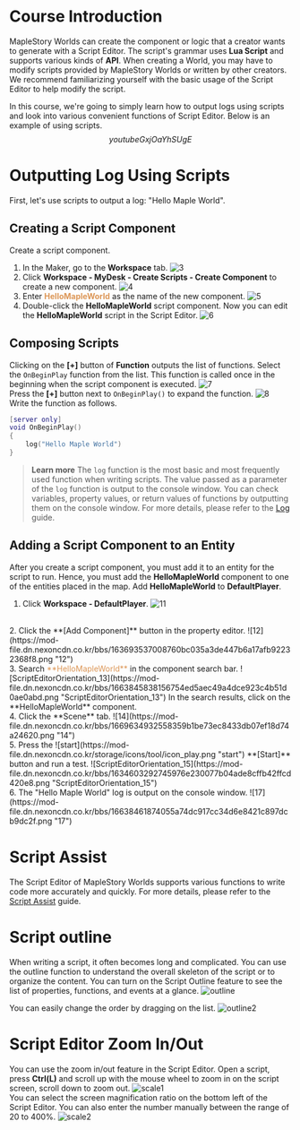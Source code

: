 # Course Introduction
MapleStory Worlds can create the component or logic that a creator wants to generate with a Script Editor. The script's grammar uses **Lua Script** and supports various kinds of **API**.
When creating a World, you may have to modify scripts provided by MapleStory Worlds or written by other creators. We recommend familiarizing yourself with the basic usage of the Script Editor to help modify the script.

In this course, we're going to simply learn how to output logs using scripts and look into various convenient functions of Script Editor. Below is an example of using scripts.
$$youtube
GxjOaYhSUgE
$$


# Outputting Log Using Scripts
First, let's use scripts to output a log: "Hello Maple World".

## Creating a Script Component
Create a script component.
1. In the Maker, go to the **Workspace** tab.
![3](https://mod-file.dn.nexoncdn.co.kr/bbs/165603680025521f2b8ff66cd4e838b0a5f5bf9899a0e.png "3")
2. Click **Workspace - MyDesk - Create Scripts - Create Component** to create a new component.
![4](https://mod-file.dn.nexoncdn.co.kr/bbs/1687496291799b05a128af08748b8bc69f2956c9de929.png "4")
3. Enter <span style="color: #dc9656">**HelloMapleWorld**</span> as the name of the new component.
![5](https://mod-file.dn.nexoncdn.co.kr/bbs/1635422307109859acba010394878982655abfaa83495.png "5")
4. Double-click the **HelloMapleWorld** script component. Now you can edit the **HelloMapleWorld** script in the Script Editor.
![6](https://mod-file.dn.nexoncdn.co.kr/bbs/1669634831972d857555921b0402db47a71d9d780f633.png{"width":"330px"} "6")

## Composing Scripts
Clicking on the **[+]** button of **Function** outputs the list of functions. Select the `OnBeginPlay` function from the list. This function is called once in the beginning when the script component is executed.
![7](https://mod-file.dn.nexoncdn.co.kr/bbs/16696348590924e768b248a29402fa18c03f247ac65c7.png "7")
<br>
Press the **[+]** button next to `OnBeginPlay()` to expand the function.
![8](https://mod-file.dn.nexoncdn.co.kr/bbs/1669634880878d85c73c4caf1455fa8eebf7ad14f55ed.png{"width":"330px"} "8")
<br>
Write the function as follows.
```lua
[server only]
void OnBeginPlay()
{
    log("Hello Maple World")
}
```

> <span style="color: #585858">**Learn more**
> The `log` function is the most basic and most frequently used function when writing scripts.
> The value passed as a parameter of the `log` function is output to the console window.
> You can check variables, property values, or return values of functions by outputting them on the console window.
> For more details, please refer to the [Log](/docs/?postId=719{"target":"_self"}) guide.</span>

## Adding a Script Component to an Entity
After you create a script component, you must add it to an entity for the script to run. Hence, you must add the **HelloMapleWorld** component to one of the entities placed in the map.
 Add **HelloMapleWorld** to **DefaultPlayer**.
1. Click **Workspace - DefaultPlayer**.
![11](https://mod-file.dn.nexoncdn.co.kr/bbs/16354223715596e876b1f28734af39f0f4d3bd20cc2b0.png "11")
<br>
2. Click the **[Add Component]** button in the property editor.
![12](https://mod-file.dn.nexoncdn.co.kr/bbs/163693537008760bc035a3de447b6a17afb92232368f8.png "12")
<br>
3. Search <span style="color: #dc9656">**HelloMapleWorld**</span> in the component search bar.
![ScriptEditorOrientation_13](https://mod-file.dn.nexoncdn.co.kr/bbs/1663845838156754ed5aec49a4dce923c4b51d0ae0abd.png "ScriptEditorOrientation_13")
In the search results, click on the **HelloMapleWorld** component.
<br>
4. Click the **Scene** tab.
![14](https://mod-file.dn.nexoncdn.co.kr/bbs/1669634932558359b1be73ec8433db07ef18d74a24620.png "14")
<br>
5. Press the ![start](https://mod-file.dn.nexoncdn.co.kr/storage/icons/tool/icon_play.png "start") **[Start]** button and run a test.
![ScriptEditorOrientation_15](https://mod-file.dn.nexoncdn.co.kr/bbs/1634603292745976e230077b04ade8cffb42ffcd420e8.png "ScriptEditorOrientation_15")
<br>
6. The "Hello Maple World" log is output on the console window.
![17](https://mod-file.dn.nexoncdn.co.kr/bbs/16638461874055a74dc917cc34d6e8421c897dcb9dc2f.png "17")

# Script Assist
The Script Editor of MapleStory Worlds supports various functions to write code more accurately and quickly. For more details, please refer to the [Script Assist](/docs/?postId=952{"target":"_self"}) guide.

# Script outline
When writing a script, it often becomes long and complicated. You can use the outline function to understand the overall skeleton of the script or to organize the content. You can turn on the Script Outline feature to see the list of properties, functions, and events at a glance.
![outline](https://mod-file.dn.nexoncdn.co.kr/bbs/1669705795169a6a7fc44da794355bc50b44303020f31.png "outline")

You can easily change the order by dragging on the list.
![outline2](https://mod-file.dn.nexoncdn.co.kr/bbs/1669706219051b8e968a98a314f348605e83adc5055e2.gif "outline2")

# Script Editor Zoom In/Out
You can use the zoom in/out feature in the Script Editor. Open a script, press **Ctrl(L)** and scroll up with the mouse wheel to zoom in on the script screen, scroll down to zoom out.
![scale1](https://mod-file.dn.nexoncdn.co.kr/bbs/1689130659090b30a483d52904d449052ea8bd44696a2.gif)
<br>
You can select the screen magnification ratio on the bottom left of the Script Editor. You can also enter the number manually between the range of 20 to 400%.
![scale2](https://mod-file.dn.nexoncdn.co.kr/bbs/1689130753750642810ea2be447f387f7793ca44611ff.png)